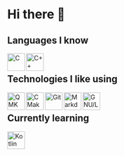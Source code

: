 # Hi there 👋

## Languages I know

[<img align="left" alt="C" height="40px" src="https://upload.wikimedia.org/wikipedia/commons/1/18/C_Programming_Language.svg"/>](https://en.wikipedia.org/wiki/C_(programming_language))

[<img align="left" alt="C++" height="40px" src="https://upload.wikimedia.org/wikipedia/commons/1/18/ISO_C%2B%2B_Logo.svg"/>](https://en.wikipedia.org/wiki/C%2B%2B)

<br>

## Technologies I like using

[<img align="left" alt="QMK" height="40px" src="https://avatars3.githubusercontent.com/u/25358678?s=200&v=4"/>](https://github.com/qmk)

[<img align="left" alt="CMake" height="40px" src="https://upload.wikimedia.org/wikipedia/commons/thumb/8/8f/Breezeicons-apps-48-cmake.svg/1024px-Breezeicons-apps-48-cmake.svg.png"/>](https://en.wikipedia.org/wiki/CMake)

[<img align="left" alt="Git" height="40px" src="https://upload.wikimedia.org/wikipedia/commons/thumb/6/62/Git-logo-orange.svg/1920px-Git-logo-orange.svg.png"/>](https://en.wikipedia.org/wiki/Git)

[<img align="left" alt="Markdown" height="40px" src="https://upload.wikimedia.org/wikipedia/commons/e/ee/Markdown-blue-solid.svg"/>](https://en.wikipedia.org/wiki/Markdown)

[<img align="left" alt="GNU/Linux" height="40px" src="https://upload.wikimedia.org/wikipedia/commons/5/53/GNU_and_Tux.svg"/>](https://es.wikipedia.org/wiki/GNU/Linux)

<br>

## Currently learning

[<img align="left" alt="Kotlin" height="40px" src="https://upload.wikimedia.org/wikipedia/commons/b/b5/Kotlin-logo.png"/>](https://kotlinlang.org/)

<!--
**FabSchwul/FabSchwul** is a ✨ _special_ ✨ repository because its `README.md` (this file) appears on your GitHub profile.

Here are some ideas to get you started:

- 🔭 I’m currently working on ...
- 🌱 I’m currently learning ...
- 👯 I’m looking to collaborate on ...
- 🤔 I’m looking for help with ...
- 💬 Ask me about ...
- 📫 How to reach me: ...
- 😄 Pronouns: ...
- ⚡ Fun fact: ...
-->
